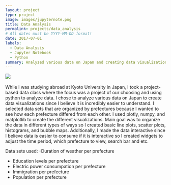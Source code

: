 ```yaml
---
layout: project
type: project
image: images/jupyternote.png
title: Data Analysis
permalink: projects/data_analysis
# All dates must be YYYY-MM-DD format!
date: 2017-07-01
labels:
  - Data Analysis
  - Jupyter Notebook
  - Python
summary: Analyzed various data on Japan and creating data visualizations using Jupyter Notebook.
---
```


<div class="ui small rounded images">
  <img class="ui image" src="https://i.warosu.org/data/g/img/0638/62/1513421120357.png">
  <img class="ui image" src="">
  <img class="ui image" src="">
  <img class="ui image" src="">
</div>

While I was studying abroad at Kyoto University in Japan, I took a project-based data class where the focus was a project of our choosing and using python to analyze data. I chose to analyze various data on Japan to create data visualizations since I believe it is incredibly easier to understand. I selected data sets that are organized by prefectures because I wanted to see how each prefecture differed from each other. I used plotly, numpy, and matplotlib to create the different visualizations. Main goal was to organize the data in different types of ways so I created basic line plots, scatter plots, histograms, and bubble maps. Additionally, I made the data interactive since I believe data is easier to consume if it is interactive so I created widgets to adjust the time period, which prefecture to view, search bar and etc.

Data sets used:
-Duration of weather per prefecture
- Education levels per prefecture
- Electric power consumpation per prefecture
- Immigration per prefecture
- Population per prefecture



